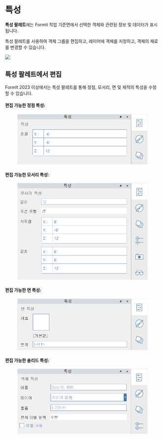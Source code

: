 # 특성

**특성 팔레트**에는 Formit 작업 기준면에서 선택한 객체와 관련된 정보 및 데이터가 표시됩니다.

특성 팔레트를 사용하여 객체 그룹을 편집하고, 레이어에 객체를 지정하고, 객체의 재료를 변경할 수 있습니다.

![](../.gitbook/assets/properties\_palette.png)

## 특성 팔레트에서 편집

FormIt 2023 이상에서는 특성 팔레트를 통해 정점, 모서리, 면 및 체적의 특성을 수정할 수 있습니다.

#### 편집 가능한 정점 특성:

<figure><img src="../.gitbook/assets/EditVertex.png" alt=""><figcaption></figcaption></figure>

#### 편집 가능한 모서리 특성:

<figure><img src="../.gitbook/assets/EditEdge.png" alt=""><figcaption></figcaption></figure>

#### 편집 가능한 면 특성:

<figure><img src="../.gitbook/assets/EditFace (1).png" alt=""><figcaption></figcaption></figure>

#### 편집 가능한 솔리드 특성:

<figure><img src="../.gitbook/assets/image (13).png" alt=""><figcaption></figcaption></figure>
